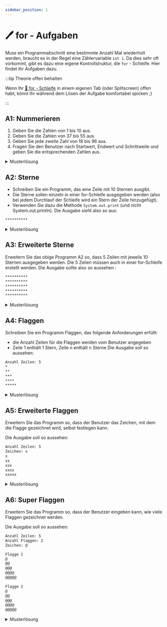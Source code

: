 ```yaml
---
sidebar_position: 1
---
```


# 🖊️ for - Aufgaben

Muss ein Programmabschnitt eine bestimmte Anzahl Mal wiederholt werden, braucht
es in der Regel eine Zählervariable `int i`. Da dies sehr oft vorkommt, gibt es
dazu eine eigene Kontrollstruktur, die `for` - Schleife. Hier findet Ihr
Aufgaben dazu.

:::tip Theorie offen behalten

Wenn Ihr [:open_book: for - Schleife](/docs/woche07/5a-while/for.md) in einem
eigenen Tab (oder Splitscreen) offen habt, könnt Ihr während dem Lösen der
Aufgabe komfortabel spicken ;)

:::

## A1: Nummerieren

1. Geben Sie die Zahlen von 1 bis 10 aus.
2. Geben Sie die Zahlen von 37 bis 55 aus.
3. Geben Sie jede zweite Zahl von 18 bis 96 aus.
4. Fragen Sie den Benutzer nach Startwert, Endwert und Schrittweite und geben
   Sie die entsprechenden Zahlen aus.

<details>
<summary>Musterlösung</summary>

```java
public class A1aFor1to10 {

  public static void main(String[] args) {
    for (int i = 1; i <= 10; i++) {
      System.out.println(i);
    }
  }
}
```

```java
public class A1bFor37to55 {

  public static void main(String[] args) {
    for (int i = 37; i <= 55; i++) {
      System.out.println(i);
    }
  }
}
```

```java
public class A1cFor18to96 {

  public static void main(String[] args) {
    for (int i = 18; i <= 96; i = i + 2) { // es würde auch gehen  i += 2;
      System.out.println(i);
    }
  }
}
```

```java
import mytools.StdInput;

public class A1dFor {

  public static void main(String[] args) {
    System.out.print("Startwert: ");
    int start = StdInput.readInt();

    System.out.print("Endwert: ");
    int ende = StdInput.readInt();

    System.out.print("Schrittweite: ");
    int sw = StdInput.readInt();

    for (int i = start; i <= ende; i = i + sw) { // es würde auch gehen  i += sw;
      System.out.println(i);
    }
  }
}
```

</details>

## A2: Sterne

- Schreiben Sie ein Programm, das eine Zeile mit 10 Sternen ausgibt.
- Die Sterne sollen einzeln in einer for-Schleife ausgegeben werden (also bei
  jedem Durchlauf der Schleife wird ein Stern der Zeile hinzugefügt).
- Verwenden Sie dazu die Methode `System.out.print` (und nicht
  System.out.println). Die Ausgabe sieht also so aus:

```bash title="Ausgabe"
**********
```

<details>
<summary>Musterlösung</summary>

```java
public class A2Sterne {

  public static void main(String[] args) {

    for (int i = 0; i < 10; i++) {
      System.out.print("*");
    }
  }
}
```

</details>

## A3: Erweiterte Sterne

Erweitern Sie das obige Programm A2 so, dass 5 Zeilen mit jeweils 10 Sternen
ausgegeben werden. Die 5 Zeilen müssen auch in einer for-Schleife erstellt
werden. Die Ausgabe sollte also so aussehen :

```bash title="Ausgabe"
**********
**********
**********
**********
**********
```

<details>
<summary>Musterlösung</summary>

```java
public class A3Sterne {

  public static void main(String[] args) {

    for (int j = 0; j < 5; j++) {
      for (int i = 0; i < 10; i++) {
        System.out.print("*");
      }

      System.out.println();
    }
  }
}
```

</details>

## A4: Flaggen

Schreiben Sie ein Programm Flaggen, das folgende Anforderungen erfüllt:

- die Anzahl Zeilen für die Flaggen werden vom Benutzer angegeben
- Zeile 1 enthält 1 Stern, Zeile n enthält n Sterne Die Ausgabe soll so
  aussehen:

```bash title="Ausgabe"
Anzahl Zeilen: 5
*
**
***
****
*****
```

<details>
<summary>Musterlösung</summary>

```java
import mytools.StdInput;

public class A4Flaggen {

  public static void main(String[] args) {
    System.out.println("Flaggen 1");
    System.out.print("Anzahl Zeilen: ");
    int lines = StdInput.readInt();

    for (int currentLine = 0; currentLine < lines; currentLine++) {
      for (int currentPos = 0; currentPos <= currentLine; currentPos++) {
        System.out.print('*');
      }

      System.out.println();
    }
  }
}
```

```java
import mytools.StdInput;

public class A4FlaggenMethode {

  public static void main(String[] args) {
    System.out.println("Flaggen 1");
    System.out.print("Anzahl Zeilen: ");
    int lines = StdInput.readInt();

    flag(lines);
  }

  public static void flag(int nr_of_lines) {
    for (int currentLine = 0; currentLine < nr_of_lines; currentLine++) {
      for (int currentPos = 0; currentPos <= currentLine; currentPos++) {
        System.out.print("*");
      }

      System.out.println();
    }
  }
}
```

</details>

## A5: Erweiterte Flaggen

Erweitern Sie das Programm so, dass der Benutzer das Zeichen, mit dem die Flagge
gezeichnet wird, selbst festlegen kann.

Die Ausgabe soll so aussehen:

```bash title="Ausgabe"
Anzahl Zeilen: 5
Zeichen: x
x
xx
xxx
xxxx
xxxxx
```

<details>
<summary>Musterlösung</summary>

```java
import mytools.StdInput;

public class A5Flaggen {

  public static void main(String[] args) {
    System.out.print("Anzahl Zeilen: ");
    int lines = StdInput.readInt();

    System.out.print("Zeichen: ");
    String zeichen = StdInput.readString();

    for (int currentLine = 0; currentLine < lines; currentLine++) {
      for (int currentPos = 0; currentPos <= currentLine; currentPos++) {
        System.out.print(zeichen);
      }

      System.out.println();
    }
  }
}
```

```java
import mytools.StdInput;

public class A5FlaggenMethode {

  public static void main(String[] args) {
    System.out.print("Anzahl Zeilen: ");
    int lines = StdInput.readInt();

    System.out.print("Zeichen: ");
    String zeichen = StdInput.readString();

    flag(lines, zeichen);
  }

  public static void flag(int nr_of_lines, String character) {
    for (int currentLine = 0; currentLine < nr_of_lines; currentLine++) {
      for (int currentPos = 0; currentPos <= currentLine; currentPos++) {
        System.out.print(character);
      }

      System.out.println();
    }
  }
}
```

</details>

## A6: Super Flaggen

Erweitern Sie das Programm so, dass der Benutzer eingeben kann, wie viele
Flaggen gezeichnet werden.

Die Ausgabe soll so aussehen:

```bash title="Ausgabe"
Anzahl Zeilen: 5
Anzahl Flaggen: 2
Zeichen: @

Flagge 1
@
@@
@@@
@@@@
@@@@@

Flagge 2
@
@@
@@@
@@@@
@@@@@
```

<details>
<summary>Musterlösung</summary>

```java
import mytools.StdInput;

public class A6Flaggen {

  public static void main(String[] args) {
    System.out.print("Anzahl Zeilen: ");
    int lines = StdInput.readInt();

    System.out.print("Anzahl Flaggen: ");
    int flags = StdInput.readInt();

    System.out.print("Zeichen: ");
    String zeichen = StdInput.readString();

    for (int currentFlag = 0; currentFlag < flags; currentFlag++) {
      System.out.println();
      System.out.println("Flagge " + (currentFlag + 1));

      for (int currentLine = 0; currentLine < lines; currentLine++) {
        for (int currentPos = 0; currentPos <= currentLine; currentPos++) {
          System.out.print(zeichen);
        }

        System.out.println();
      }
    }
  }
}
```

```java
import mytools.StdInput;

public class A6FlaggenMethode {

  public static void main(String[] args) {
    System.out.print("Anzahl Zeilen: ");
    int lines = StdInput.readInt();

    System.out.print("Anzahl Flaggen: ");
    int flags = StdInput.readInt();

    System.out.print("Zeichen: ");
    String zeichen = StdInput.readString();

    for (int currentFlag = 0; currentFlag < flags; currentFlag++) {
      flag(currentFlag + 1, lines, zeichen);
    }

    // eine andere Variante fuer das Zaehlen der Flaggen ist:
    for (int currentFlag = 1; currentFlag <= flags; currentFlag++) {
      flag(currentFlag, lines, zeichen);
    }
  }

  public static void flag(int flagNumber, int nr_of_lines, String character) {
    System.out.println();
    System.out.println("Flagge " + flagNumber);

    for (int currentLine = 0; currentLine < nr_of_lines; currentLine++) {
      for (int currentPos = 0; currentPos <= currentLine; currentPos++) {
        System.out.print(character);
      }

      System.out.println();
    }
  }
}
```

</details>
